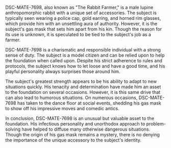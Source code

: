 DSC-MATE-7698, also known as "The Rabbit Farmer," is a male lupine anthropomorphic rabbit with a unique set of accessories. The subject is typically seen wearing a police cap, gold earring, and horned rim glasses, which provide him with an unsettling aura of authority. However, it is the subject's gas mask that sets him apart from his kin. Though the reason for its use is unknown, it is speculated to be tied to the subject's job as a farmer.

DSC-MATE-7698 is a charismatic and responsible individual with a strong sense of duty. The subject is a model citizen and can be relied upon to help the foundation when called upon. Despite his strict adherence to rules and protocols, the subject knows how to let loose and have a good time, and his playful personality always surprises those around him.

The subject's greatest strength appears to be his ability to adapt to new situations quickly. His tenacity and determination have made him an asset to the foundation on several occasions. However, it is this same drive that can also lead to humorous situations. On numerous occasions, DSC-MATE-7698 has taken to the dance floor at social events, shedding his gas mask to show off his impressive moves and comedic antics.

In conclusion, DSC-MATE-7698 is an unusual but valuable asset to the foundation. His infectious personality and unorthodox approach to problem-solving have helped to diffuse many otherwise dangerous situations. Though the origin of his gas mask remains a mystery, there is no denying the importance of the unique accessory to the subject's identity.